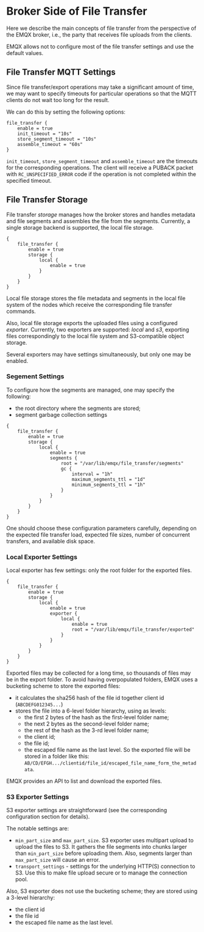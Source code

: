 # Broker Side of File Transfer

Here we describe the main concepts of file transfer from the perspective of the EMQX broker, i.e., the party that receives file uploads from the clients.

EMQX allows not to configure most of the file transfer settings and use the default values.

## File Transfer MQTT Settings

Since file transfer/export operations may take a significant amount of time, we may want to specify timeouts for particular operations so that the MQTT clients do not wait too long for the result.

We can do this by setting the following options:
```
file_transfer {
    enable = true
    init_timeout = "10s"
    store_segment_timeout = "10s"
    assemble_timeout = "60s"
}
```

`init_timeout`, `store_segment_timeout` and `assemble_timeout` are the timeouts for the corresponding operations. The client will receive a PUBACK packet with `RC_UNSPECIFIED_ERROR` code if the operation is not completed within the specified timeout.

## File Transfer Storage

File transfer _storage_ manages how the broker stores and handles metadata and file segments and assembles the file from the segments. Currently, a single storage backend is supported, the local file storage.

```
{
    file_transfer {
        enable = true
        storage {
            local {
                enable = true
            }
        }
    }
}
```

Local file storage stores the file metadata and segments in the local file system of the nodes which receive the corresponding file transfer commands.

Also, local file storage exports the uploaded files using a configured _exporter_. Currently, two exporters are supported: _local_ and _s3_, exporting files correspondingly to the local file system and S3-compatible object storage.

Several exporters may have settings simultaneously, but only one may be enabled.

### Segement Settings

To configure how the segments are managed, one may specify the following:
* the root directory where the segments are stored;
* segment garbage collection settings


```
{
    file_transfer {
        enable = true
        storage {
            local {
                enable = true
                segments {
                    root = "/var/lib/emqx/file_transfer/segments"
                    gc {
                        interval = "1h"
                        maximum_segments_ttl = "1d"
                        minimum_segments_ttl = "1h"
                    }
                }
            }
        }
    }
}
```

One should choose these configuration parameters carefully, depending on the expected file transfer load, expected file sizes, number of concurrent transfers, and available disk space.

### Local Exporter Settings

Local exporter has few settings: only the root folder for the exported files.

```
{
    file_transfer {
        enable = true
        storage {
            local {
                enable = true
                exporter {
                    local {
                        enable = true
                        root = "/var/lib/emqx/file_transfer/exported"
                    }
                }
            }
        }
    }
}
```

Exported files may be collected for a long time, so thousands of files may be in the export folder. To avoid having overpopulated folders, EMQX uses a bucketing scheme to store the exported files:
* it calculates the sha256 hash of the file id together client id (`ABCDEFG012345...`)
* stores the file into a 6-level folder hierarchy, using as levels:
    * the first 2 bytes of the hash as the first-level folder name;
    * the next 2 bytes as the second-level folder name;
    * the rest of the hash as the 3-rd level folder name;
    * the client id;
    * the file id;
    * the escaped file name as the last level.
  So the exported file will be stored in a folder like this: `AB/CD/EFGH.../clientid/file_id/escaped_file_name_form_the_metadata`.

EMQX provides an API to list and download the exported files.

### S3 Exporter Settings

S3 exporter settings are straightforward (see the corresponding configuration section for details).

The notable settings are:
* `min_part_size` and `max_part_size`. S3 exporter uses multipart upload to upload the files to S3. It gathers the file segments into chunks larger than `min_part_size` before uploading them. Also, segments larger than `max_part_size` will cause an error.
* `transport_settings` - settings for the underlying HTTP(S) connection to S3. Use this to make file upload secure or to manage the connection pool.

Also, S3 exporter does not use the bucketing scheme; they are stored using a 3-level hierarchy:
* the client id
* the file id
* the escaped file name as the last level.
